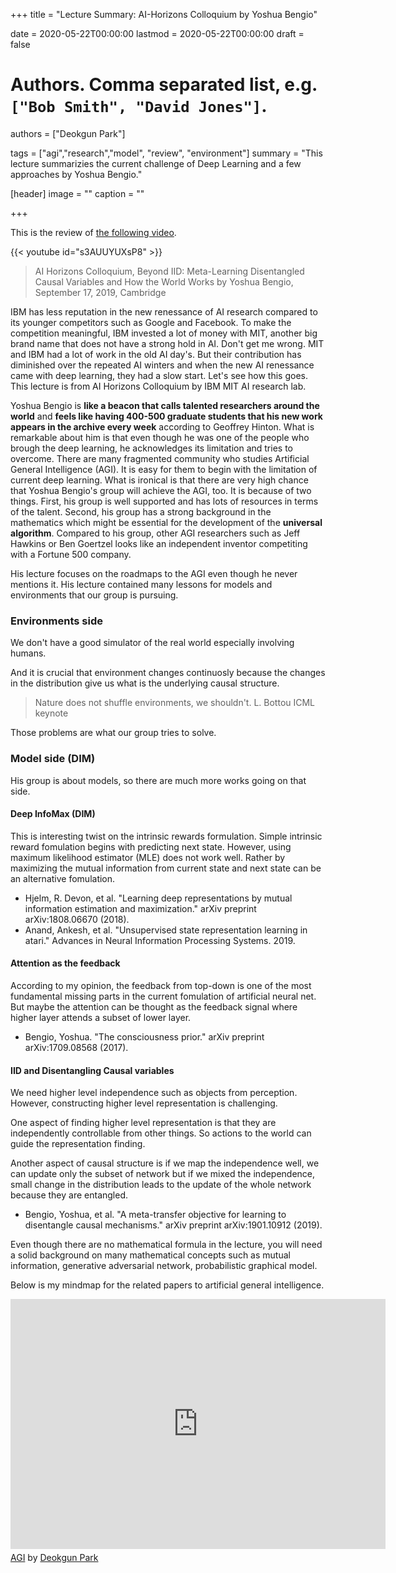 +++
title = "Lecture Summary: AI-Horizons Colloquium by Yoshua Bengio"

date = 2020-05-22T00:00:00
lastmod = 2020-05-22T00:00:00
draft = false

# Authors. Comma separated list, e.g. `["Bob Smith", "David Jones"]`.
authors = ["Deokgun Park"]

tags = ["agi","research","model", "review", "environment"]
summary = "This lecture summarizies the current challenge of Deep Learning and a few approaches by Yoshua Bengio." 

[header]
image = ""
caption = ""

+++

This is the review of [the following video](https://www.youtube.com/watch?v=s3AUUYUXsP8). 

{{< youtube id="s3AUUYUXsP8" >}}

> AI Horizons Colloquium, Beyond IID: Meta-Learning Disentangled Causal Variables and How the World Works by Yoshua Bengio, September 17, 2019, Cambridge 

IBM has less reputation in the new renessance of AI research compared to its younger competitors such as Google and Facebook. To  make the competition meaningful, IBM invested a lot of money with MIT, another big brand name that does not have a strong hold in AI. Don't get me wrong. MIT and IBM had a lot of work in the old AI day's. But their contribution has diminished over the repeated AI winters and when the new AI renessance came with deep learning, they had a slow start. Let's see how this goes. 
This lecture is from AI Horizons Colloquium by IBM MIT AI research lab. 


Yoshua Bengio is **like a beacon that calls talented researchers around the world** and **feels like having 400-500 graduate students that his new work appears in the archive every week**  according to Geoffrey Hinton. 
What is remarkable about him is that even though he was one of the people who brough the deep learning, he acknowledges its limitation and tries to overcome. 
There are many fragmented community who studies Artificial General Intelligence (AGI). 
It is easy for them to begin with the limitation of current deep learning. 
What is ironical is that there are very high chance that Yoshua Bengio's group will achieve the AGI, too. 
It is because of two things. First, his group is well supported and has lots of resources in terms of the talent.
Second, his group has a strong background in the mathematics which might be essential for the development of the **universal algorithm**. 
Compared to his group, other AGI researchers such as Jeff Hawkins or Ben Goertzel looks like an independent inventor competiting with a Fortune 500 company.

His lecture focuses on the roadmaps to the AGI even though he never mentions it. 
His lecture contained many lessons for models and environments that our group is pursuing. 

### Environments side

We don't have a good simulator of the real world especially involving humans. 

And it is crucial that environment changes continuosly because the changes in the distribution give us what is the underlying causal structure. 

> Nature does not shuffle environments, we shouldn't. 
> L. Bottou ICML keynote 

Those problems are what our group tries to solve. 

### Model side (DIM)

His group is about models, so there are much more works going on that side. 

#### Deep InfoMax (DIM)
This is interesting twist on the intrinsic rewards formulation. Simple intrinsic reward fomulation begins with predicting next state. 
However, using maximum likelihood estimator (MLE) does not work well. Rather by maximizing the mutual information from current state and next state can be an alternative fomulation. 

- Hjelm, R. Devon, et al. "Learning deep representations by mutual information estimation and maximization." arXiv preprint arXiv:1808.06670 (2018).
- Anand, Ankesh, et al. "Unsupervised state representation learning in atari." Advances in Neural Information Processing Systems. 2019. 

#### Attention as the feedback

According to my opinion, the feedback from top-down is one of the most fundamental missing parts in the current fomulation of artificial neural net. 
But maybe the attention can be thought as the feedback signal where higher layer attends  a subset of lower layer. 

- Bengio, Yoshua. "The consciousness prior." arXiv preprint arXiv:1709.08568 (2017).


#### IID and Disentangling Causal variables 
We need higher level independence such as objects from perception. However, constructing higher level representation is challenging. 

One aspect of finding higher level representation is that they are independently controllable from other things. So actions to the world can guide the representation finding. 

Another aspect of causal structure is if we map the independence well, we can update only the subset of network but if we mixed the independence, small change in the distribution leads to the update of the whole network because they are entangled. 

- Bengio, Yoshua, et al. "A meta-transfer objective for learning to disentangle causal mechanisms." arXiv preprint arXiv:1901.10912 (2019). 

Even though there are no mathematical formula in the lecture, you will need a solid background on many mathematical concepts such as mutual information, generative adversarial network, probabilistic graphical model. 


Below is my mindmap for the related papers to artificial general intelligence. 

<iframe width="600" height="400" frameborder="0" src="https://www.mindmeister.com/maps/public_map_shell/1411415072/agi?width=600&height=400&z=auto" scrolling="no" style="overflow: hidden; margin-bottom: 5px;">Your browser is not able to display frames. Please visit <a href="https://www.mindmeister.com/1411415072/agi" target="_blank">AGI</a> on MindMeister.</iframe><div class="mb-5"><a href="https://www.mindmeister.com/1411415072/agi" target="_blank">AGI</a> by <a href="https://www.mindmeister.com/users/channel/42813067" target="_blank">Deokgun Park</a></div>